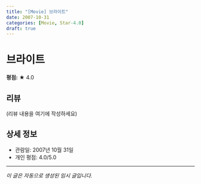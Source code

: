 ```yaml
---
title: "[Movie] 브라이트"
date: 2007-10-31
categories: [Movie, Star-4.0]
draft: true
---
```


# 브라이트

**평점:** ★ 4.0

## 리뷰

(리뷰 내용을 여기에 작성하세요)

## 상세 정보

- 관람일: 2007년 10월 31일
- 개인 평점: 4.0/5.0

---

*이 글은 자동으로 생성된 임시 글입니다.*
